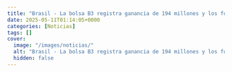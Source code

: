 ```yaml
---
title: "Brasil - La bolsa B3 registra ganancia de 194 millones y los futuros de Bitcoin crecen"
date: 2025-05-11T01:14:05+0000
categories: [Noticias]
tags: []
cover:
  image: "/images/noticias/"
  alt: "Brasil - La bolsa B3 registra ganancia de 194 millones y los futuros de Bitcoin crecen"
  hidden: false
---
```



